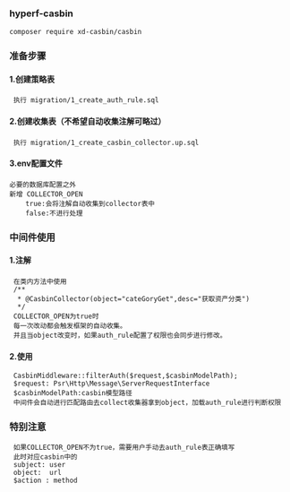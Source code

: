 ### hyperf-casbin
`composer require xd-casbin/casbin`
### 准备步骤
#### 1.创建策略表
     执行 migration/1_create_auth_rule.sql
#### 2.创建收集表（不希望自动收集注解可略过）
     执行 migration/1_create_casbin_collector.up.sql
#### 3.env配置文件
    必要的数据库配置之外
    新增 COLLECTOR_OPEN 
        true:会将注解自动收集到collector表中
        false:不进行处理
### 中间件使用
#### 1.注解
     在类内方法中使用
     /**
      * @CasbinCollector(object="cateGoryGet",desc="获取资产分类")
      */
     COLLECTOR_OPEN为true时 
     每一次改动都会触发框架的自动收集。
     并且当object改变时，如果auth_rule配置了权限也会同步进行修改。
#### 2.使用
     CasbinMiddleware::filterAuth($request,$casbinModelPath);
     $request: Psr\Http\Message\ServerRequestInterface
     $casbinModelPath:casbin模型路径
     中间件会自动进行匹配路由去collect收集器拿到object，加载auth_rule进行判断权限
     
### 特别注意
     如果COLLECTOR_OPEN不为true，需要用户手动去auth_rule表正确填写
     此时对应casbin中的
     subject: user
     object:  url
     $action : method
     
          


    

    